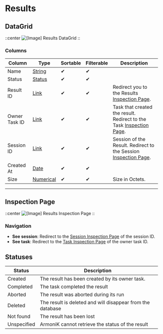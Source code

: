 # Results

## DataGrid

::center
![[Image] Results DataGrid](/results-datagrid.png)
::

### Columns

| Column | Type | Sortable | Filterable | Description |
| -------- | -------- | -------- | -------- | -------- |
| Name | [String](../6.DataGrids/3.columns.md#simple-columns) | ✔ | ✔ | |
| Status | [Status](../6.DataGrids/3.columns.md#status-columns) | ✔ | ✔ | |
| Result ID | [Link](../6.DataGrids/3.columns.md#link-columns) | ✔ | ✔ | Redirect you to the Results [Inspection Page](../5.inspection-page.md). |
| Owner Task ID | [Link](../6.DataGrids/3.columns.md#link-columns) | ✔ | ✔ | Task that created the result. Redirect to the Task [Inspection Page](../5.inspection-page.md). |
| Session ID | [Link](../6.DataGrids/3.columns.md#link-columns) | ✔ | ✔ | Session of the Result. Redirect to the Session [Inspection Page](../5.inspection-page.md). |
| Created At | [Date](../6.DataGrids/3.columns.md#date-columns) | ✔ | ✔ | |
| Size | [Numerical](../6.DataGrids/3.columns.md#simple-columns) | ✔ | ✔ | Size in Octets. |

---

## Inspection Page

::center
![[Image] Results Inspection Page](/results-inspection.png)
::

### Navigation

- **See session**: Redirect to the [Session Inspection Page](./3.Sessions.md#inspection) of the session ID.
- **See task**: Redirect to the [Task Inspection Page](./4.Tasks.md#inspection) of the owner task ID.

## Statuses

| Status | Description |
| -------- | -------- |
| Created | The result has been created by its owner task. |
| Completed | The task completed the result |
| Aborted | The result was aborted during its run |
| Deleted | The result is deleted and will disappear from the database |
| Not found | The result has been lost |
| Unspecified | ArmoniK cannot retrieve the status of the result |